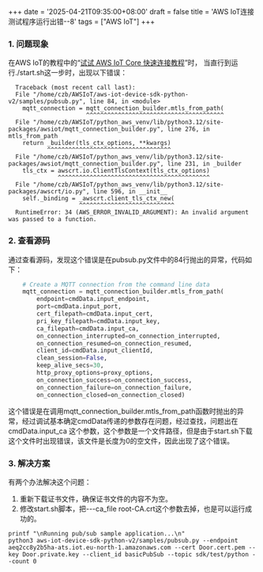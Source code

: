 +++
date = '2025-04-21T09:35:00+08:00'
draft = false
title = 'AWS IoT连接测试程序运行出错--8'
tags = ["AWS IoT"]
+++

### 1\. 问题现象
在AWS IoT的教程中的“[试试 AWS IoT Core 快速连接教程](https://docs.aws.amazon.com/zh_cn/iot/latest/developerguide/iot-quick-start.html)”时，
当直行到运行./start.sh这一步时，出现以下错误：
```shell
  Traceback (most recent call last):
  File "/home/czb/AWSIoT/aws-iot-device-sdk-python-v2/samples/pubsub.py", line 84, in <module>
    mqtt_connection = mqtt_connection_builder.mtls_from_path(
                      ^^^^^^^^^^^^^^^^^^^^^^^^^^^^^^^^^^^^^^^
  File "/home/czb/AWSIoT/python_aws_venv/lib/python3.12/site-packages/awsiot/mqtt_connection_builder.py", line 276, in mtls_from_path
    return _builder(tls_ctx_options, **kwargs)
           ^^^^^^^^^^^^^^^^^^^^^^^^^^^^^^^^^^^
  File "/home/czb/AWSIoT/python_aws_venv/lib/python3.12/site-packages/awsiot/mqtt_connection_builder.py", line 231, in _builder
    tls_ctx = awscrt.io.ClientTlsContext(tls_ctx_options)
              ^^^^^^^^^^^^^^^^^^^^^^^^^^^^^^^^^^^^^^^^^^^
  File "/home/czb/AWSIoT/python_aws_venv/lib/python3.12/site-packages/awscrt/io.py", line 596, in __init__
    self._binding = _awscrt.client_tls_ctx_new(
                    ^^^^^^^^^^^^^^^^^^^^^^^^^^^
  RuntimeError: 34 (AWS_ERROR_INVALID_ARGUMENT): An invalid argument was passed to a function.
```

### 2\. 查看源码
通过查看源码，发现这个错误是在pubsub.py文件中的84行抛出的异常，代码如下：
```python
    # Create a MQTT connection from the command line data
    mqtt_connection = mqtt_connection_builder.mtls_from_path(
        endpoint=cmdData.input_endpoint,
        port=cmdData.input_port,
        cert_filepath=cmdData.input_cert,
        pri_key_filepath=cmdData.input_key,
        ca_filepath=cmdData.input_ca,
        on_connection_interrupted=on_connection_interrupted,
        on_connection_resumed=on_connection_resumed,
        client_id=cmdData.input_clientId,
        clean_session=False,
        keep_alive_secs=30,
        http_proxy_options=proxy_options,
        on_connection_success=on_connection_success,
        on_connection_failure=on_connection_failure,
        on_connection_closed=on_connection_closed)
```
这个错误是在调用mqtt_connection_builder.mtls_from_path函数时抛出的异常，经过调试基本确定cmdData传递的参数存在问题，经过查找，问题出在cmdData.input_ca
这个参数，这个参数是一个文件路径，但是由于start.sh下载这个文件时出现错误，该文件是长度为0的空文件，因此出现了这个错误。
### 3\. 解决方案
有两个办法解决这个问题：
1. 重新下载证书文件，确保证书文件的内容不为空。
2. 修改start.sh脚本，把---ca_file root-CA.crt这个参数去掉，也是可以运行成功的。
```shell
printf "\nRunning pub/sub sample application...\n"
python3 aws-iot-device-sdk-python-v2/samples/pubsub.py --endpoint aeq2cc8y2b5ha-ats.iot.eu-north-1.amazonaws.com --cert Door.cert.pem --key Door.private.key --client_id basicPubSub --topic sdk/test/python --count 0
```

